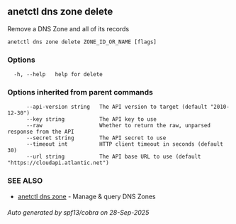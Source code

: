 ## anetctl dns zone delete

Remove a DNS Zone and all of its records

```
anetctl dns zone delete ZONE_ID_OR_NAME [flags]
```

### Options

```
  -h, --help   help for delete
```

### Options inherited from parent commands

```
      --api-version string   The API version to target (default "2010-12-30")
      --key string           The API key to use
      --raw                  Whether to return the raw, unparsed response from the API
      --secret string        The API secret to use
      --timeout int          HTTP client timeout in seconds (default 30)
      --url string           The API base URL to use (default "https://cloudapi.atlantic.net")
```

### SEE ALSO

* [anetctl dns zone](anetctl_dns_zone.md)	 - Manage & query DNS Zones

###### Auto generated by spf13/cobra on 28-Sep-2025

